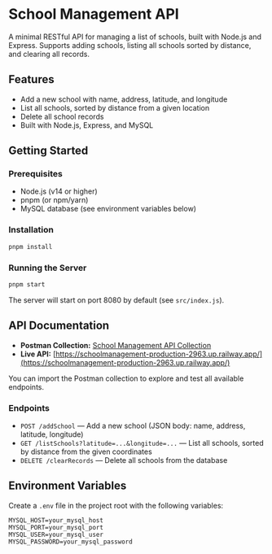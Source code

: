 
# School Management API

A minimal RESTful API for managing a list of schools, built with Node.js and Express. Supports adding schools, listing all schools sorted by distance, and clearing all records.

## Features
- Add a new school with name, address, latitude, and longitude
- List all schools, sorted by distance from a given location
- Delete all school records
- Built with Node.js, Express, and MySQL

## Getting Started


### Prerequisites
- Node.js (v14 or higher)
- pnpm (or npm/yarn)
- MySQL database (see environment variables below)


### Installation
```bash
pnpm install
```


### Running the Server
```bash
pnpm start
```

The server will start on port 8080 by default (see `src/index.js`).


## API Documentation

- **Postman Collection:** [School Management API Collection](https://www.postman.com/research-physicist-55455105/schoolmanagement/collection/009r21u/school-management-api?action=share&creator=46705676)
- **Live API:** [https://schoolmanagement-production-2963.up.railway.app/](https://schoolmanagement-production-2963.up.railway.app/)

You can import the Postman collection to explore and test all available endpoints.

### Endpoints

- `POST /addSchool` — Add a new school (JSON body: name, address, latitude, longitude)
- `GET /listSchools?latitude=...&longitude=...` — List all schools, sorted by distance from the given coordinates
- `DELETE /clearRecords` — Delete all schools from the database


## Environment Variables

Create a `.env` file in the project root with the following variables:

```
MYSQL_HOST=your_mysql_host
MYSQL_PORT=your_mysql_port
MYSQL_USER=your_mysql_user
MYSQL_PASSWORD=your_mysql_password
```

